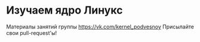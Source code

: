 # Изучаем ядро Линукс
Материалы занятий группы https://vk.com/kernel_podvesnoy
Присылайте свои pull-request'ы!

